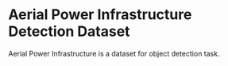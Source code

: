 # Aerial Power Infrastructure Detection Dataset

Aerial Power Infrastructure is a dataset for object detection task.